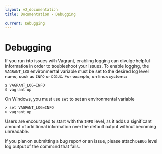 ```yaml
---
layout: v2_documentation
title: Documentation - Debugging

current: Debugging
---
```

# Debugging

If you run into issues with Vagrant, enabling logging can divulge helpful
information in order to troubleshoot your issues. To enable logging, the
`VAGRANT_LOG` environmental variable must be set to the desired log
level name, such as `INFO` or `DEBUG`. For example, on linux systems:

    $ VAGRANT_LOG=INFO 
    $ vagrant up

On Windows, you must use `set` to set an environmental variable:

    > set VAGRANT_LOG=INFO
    > vagrant up

Users are encouraged to start with the `INFO` level, as it adds a significant
amount of additional information over the default output without becoming
unreadable.

If you plan on submitting a bug report or an issue, please attach `DEBUG`
level log output of the command that fails.

